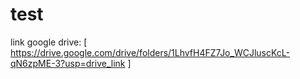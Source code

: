 # test
link google drive: [ https://drive.google.com/drive/folders/1LhvfH4FZ7Jo_WCJluscKcL-qN6zpME-3?usp=drive_link ]
